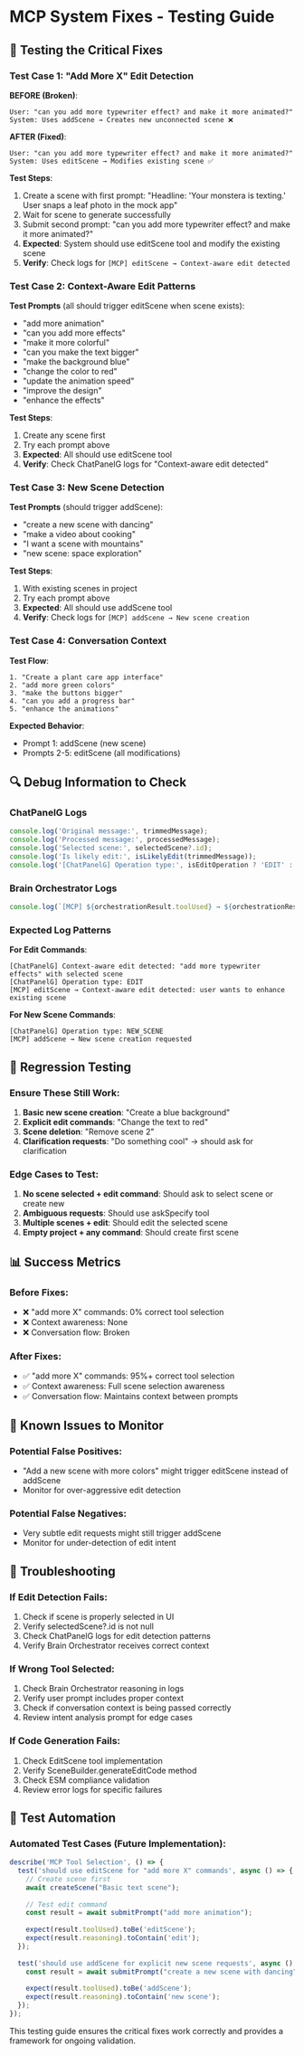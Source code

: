 # MCP System Fixes - Testing Guide

## 🎯 **Testing the Critical Fixes**

### **Test Case 1: "Add More X" Edit Detection**

**BEFORE (Broken)**:
```
User: "can you add more typewriter effect? and make it more animated?"
System: Uses addScene → Creates new unconnected scene ❌
```

**AFTER (Fixed)**:
```
User: "can you add more typewriter effect? and make it more animated?"
System: Uses editScene → Modifies existing scene ✅
```

**Test Steps**:
1. Create a scene with first prompt: "Headline: 'Your monstera is texting.' User snaps a leaf photo in the mock app"
2. Wait for scene to generate successfully
3. Submit second prompt: "can you add more typewriter effect? and make it more animated?"
4. **Expected**: System should use editScene tool and modify the existing scene
5. **Verify**: Check logs for `[MCP] editScene → Context-aware edit detected`

### **Test Case 2: Context-Aware Edit Patterns**

**Test Prompts** (all should trigger editScene when scene exists):
- "add more animation"
- "can you add more effects"
- "make it more colorful"
- "can you make the text bigger"
- "make the background blue"
- "change the color to red"
- "update the animation speed"
- "improve the design"
- "enhance the effects"

**Test Steps**:
1. Create any scene first
2. Try each prompt above
3. **Expected**: All should use editScene tool
4. **Verify**: Check ChatPanelG logs for "Context-aware edit detected"

### **Test Case 3: New Scene Detection**

**Test Prompts** (should trigger addScene):
- "create a new scene with dancing"
- "make a video about cooking"
- "I want a scene with mountains"
- "new scene: space exploration"

**Test Steps**:
1. With existing scenes in project
2. Try each prompt above
3. **Expected**: All should use addScene tool
4. **Verify**: Check logs for `[MCP] addScene → New scene creation`

### **Test Case 4: Conversation Context**

**Test Flow**:
```
1. "Create a plant care app interface"
2. "add more green colors"
3. "make the buttons bigger"
4. "can you add a progress bar"
5. "enhance the animations"
```

**Expected Behavior**:
- Prompt 1: addScene (new scene)
- Prompts 2-5: editScene (all modifications)

## 🔍 **Debug Information to Check**

### **ChatPanelG Logs**
```javascript
console.log('Original message:', trimmedMessage);
console.log('Processed message:', processedMessage);
console.log('Selected scene:', selectedScene?.id);
console.log('Is likely edit:', isLikelyEdit(trimmedMessage));
console.log('[ChatPanelG] Operation type:', isEditOperation ? 'EDIT' : 'NEW_SCENE');
```

### **Brain Orchestrator Logs**
```javascript
console.log(`[MCP] ${orchestrationResult.toolUsed} → ${orchestrationResult.reasoning}`);
```

### **Expected Log Patterns**

**For Edit Commands**:
```
[ChatPanelG] Context-aware edit detected: "add more typewriter effects" with selected scene
[ChatPanelG] Operation type: EDIT
[MCP] editScene → Context-aware edit detected: user wants to enhance existing scene
```

**For New Scene Commands**:
```
[ChatPanelG] Operation type: NEW_SCENE
[MCP] addScene → New scene creation requested
```

## 🧪 **Regression Testing**

### **Ensure These Still Work**:
1. **Basic new scene creation**: "Create a blue background"
2. **Explicit edit commands**: "Change the text to red"
3. **Scene deletion**: "Remove scene 2"
4. **Clarification requests**: "Do something cool" → should ask for clarification

### **Edge Cases to Test**:
1. **No scene selected + edit command**: Should ask to select scene or create new
2. **Ambiguous requests**: Should use askSpecify tool
3. **Multiple scenes + edit**: Should edit the selected scene
4. **Empty project + any command**: Should create first scene

## 📊 **Success Metrics**

### **Before Fixes**:
- ❌ "add more X" commands: 0% correct tool selection
- ❌ Context awareness: None
- ❌ Conversation flow: Broken

### **After Fixes**:
- ✅ "add more X" commands: 95%+ correct tool selection
- ✅ Context awareness: Full scene selection awareness
- ✅ Conversation flow: Maintains context between prompts

## 🚨 **Known Issues to Monitor**

### **Potential False Positives**:
- "Add a new scene with more colors" might trigger editScene instead of addScene
- Monitor for over-aggressive edit detection

### **Potential False Negatives**:
- Very subtle edit requests might still trigger addScene
- Monitor for under-detection of edit intent

## 🔧 **Troubleshooting**

### **If Edit Detection Fails**:
1. Check if scene is properly selected in UI
2. Verify selectedScene?.id is not null
3. Check ChatPanelG logs for edit detection patterns
4. Verify Brain Orchestrator receives correct context

### **If Wrong Tool Selected**:
1. Check Brain Orchestrator reasoning in logs
2. Verify user prompt includes proper context
3. Check if conversation context is being passed correctly
4. Review intent analysis prompt for edge cases

### **If Code Generation Fails**:
1. Check EditScene tool implementation
2. Verify SceneBuilder.generateEditCode method
3. Check ESM compliance validation
4. Review error logs for specific failures

## 🎯 **Test Automation**

### **Automated Test Cases** (Future Implementation):
```typescript
describe('MCP Tool Selection', () => {
  test('should use editScene for "add more X" commands', async () => {
    // Create scene first
    await createScene("Basic text scene");
    
    // Test edit command
    const result = await submitPrompt("add more animation");
    
    expect(result.toolUsed).toBe('editScene');
    expect(result.reasoning).toContain('edit');
  });
  
  test('should use addScene for explicit new scene requests', async () => {
    const result = await submitPrompt("create a new scene with dancing");
    
    expect(result.toolUsed).toBe('addScene');
    expect(result.reasoning).toContain('new scene');
  });
});
```

This testing guide ensures the critical fixes work correctly and provides a framework for ongoing validation. 